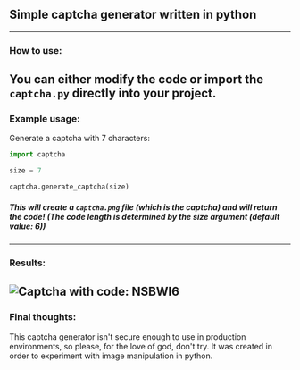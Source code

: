 ## Simple captcha generator written in python
------
### How to use:
You can either modify the code or import the `captcha.py` directly into your project.
------
### Example usage:
Generate a captcha with 7 characters:
```python
import captcha

size = 7

captcha.generate_captcha(size)
```
##### This will create a `captcha.png` file (which is the captcha) and will return the code! (The code length is determined by the size argument (default value: 6))
------
### Results:
![Captcha with code: NSBWI6](https://github.com/TheMaligator/Captcha/blob/main/captcha.png?raw=true "NSBWI6")
------
### Final thoughts:
This captcha generator isn't secure enough to use in production environments, so please, for the love of god, don't try.
It was created in order to experiment with image manipulation in python.
